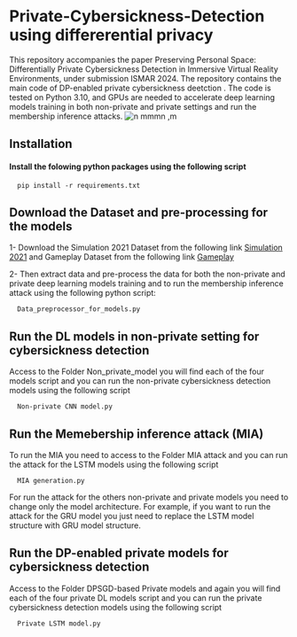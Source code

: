 # Private-Cybersickness-Detection using differerential privacy
This repository accompanies the paper Preserving Personal Space: Differentially Private Cybersickness Detection in Immersive Virtual Reality Environments, under submission ISMAR 2024. The repository contains the main code of DP-enabled private cybersickness deetction . The code is tested on Python 3.10, and GPUs are needed to accelerate deep learning models training in both non-private and private settings and run the membership inference attacks.
![n mmmn ,m](https://github.com/ripankundu/Private-Cybersickness-Prediction/assets/63242071/8eef16cf-2d5f-409e-9781-d9ea3712262d)


## Installation

#### Install the folowing python packages using the following script

```http
  pip install -r requirements.txt
```

## Download the Dataset and pre-processing for the models
1- Download the Simulation 2021 Dataset from the following link [Simulation 2021](https://sites.google.com/view/savelab/research?authuser=0) and Gameplay Dataset from the following link [Gameplay](https://github.com/tmp1986/UFFCSData)

2- Then extract data and pre-process the data for both the non-private and private deep learning models training and to run the membership inference attack using the following python script:
```http
  Data_preprocessor_for_models.py
```


## Run the DL models in non-private setting for cybersickness detection
Access to the Folder Non_private_model you will find each of the four models script and you can run the non-private cybersickness detection models using the following script

```http
  Non-private CNN model.py
```

## Run the Memebership inference attack (MIA)
To run the MIA you need to access to the Folder MIA attack and you can run the attack for the LSTM models using the following script

```http
  MIA generation.py
```
For run the attack for the others non-private and private models you need to change only the model architecture. For example, if you want to run the attack for the GRU model you just need to replace the LSTM model structure with GRU model structure.

## Run the DP-enabled private models for cybersickness detection 
Access to the Folder DPSGD-based Private models and again you will find each of the four private DL models script and you can run the private cybersickness detection models using the following script

```http
  Private LSTM model.py
```



